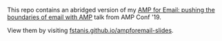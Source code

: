 This repo contains an abridged version of my [AMP for Email: pushing the boundaries of email with AMP](https://www.youtube.com/watch?v=hTd67bMGkNA)
talk from AMP Conf '19.

View them by visiting [fstanis.github.io/ampforemail-slides](https://fstanis.github.io/ampforemail-slides).
